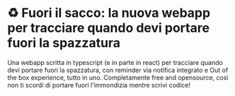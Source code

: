 # ♻️ Fuori il sacco: la nuova webapp per tracciare quando devi portare fuori la spazzatura
Una webapp scritta in typescript (e in parte in react) per tracciare quando devi portare fuori la spazzatura, con reminder via notifica integrato e Out of the box experience, tutto in uno. 
Completamente free and opensource, così non ti scordi di portare fuori l'immondizia mentre scrivi codice!
